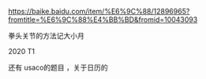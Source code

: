 https://baike.baidu.com/item/%E6%9C%88/12896965?fromtitle=%E6%9C%88%E4%BB%BD&fromid=10043093

拳头关节的方法记大小月



2020 T1

还有 usaco的题目 ，关于日历的